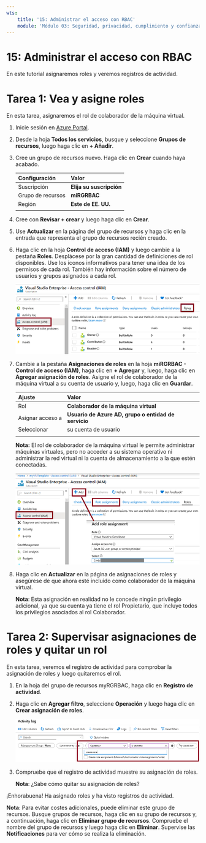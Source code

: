 ```yaml
---
wts:
    title: '15: Administrar el acceso con RBAC'
    module: 'Módulo 03: Seguridad, privacidad, cumplimiento y confianza'
---
```

# 15: Administrar el acceso con RBAC

En este tutorial asignaremos roles y veremos registros de actividad. 

# Tarea 1: Vea y asigne roles

En esta tarea, asignaremos el rol de colaborador de la máquina virtual. 

1. Inicie sesión en [Azure Portal](https://portal.azure.com).

2. Desde la hoja **Todos los servicios**, busque y seleccione **Grupos de recursos**, luego haga clic en **+ Añadir**.

3. Cree un grupo de recursos nuevo. Haga clic en **Crear** cuando haya acabado. 

    | Configuración | Valor |
    | -- | -- |
    | Suscripción | **Elija su suscripción** |
    | Grupo de recursos | **miRGRBAC** |
    | Región | **Este de EE. UU.** |
    | | |

4. Cree con **Revisar + crear** y luego haga clic en **Crear**.

5. Use **Actualizar** en la página del grupo de recursos y haga clic en la entrada que representa el grupo de recursos recién creado.

6. Haga clic en la hoja **Control de acceso (IAM)** y luego cambie a la pestaña **Roles**. Desplácese por la gran cantidad de definiciones de rol disponibles. Use los iconos informativos para tener una idea de los permisos de cada rol. También hay información sobre el número de usuarios y grupos asignados a cada rol.

    ![Captura de pantalla de la hoja de roles de IAM. Se muestran los roles de propietario, colaborador y lector.](../images/1501.png)

7. Cambie a la pestaña **Asignaciones de roles** en la hoja **miRGRBAC - Control de acceso (IAM)**, haga clic en **+ Agregar** y, luego, haga clic en **Agregar asignación de roles**. Asigne el rol de colaborador de la máquina virtual a su cuenta de usuario y, luego, haga clic en **Guardar**. 

    | Ajuste | Valor |
    | -- | -- |
    | Rol | **Colaborador de la máquina virtual** |
    | Asignar acceso a | **Usuario de Azure AD, grupo o entidad de servicio** |
    | Seleccionar | su cuenta de usuario |
    | | |

    **Nota:** El rol de colaborador de la máquina virtual le permite administrar máquinas virtuales, pero no acceder a su sistema operativo ni administrar la red virtual ni la cuenta de almacenamiento a la que estén conectadas.

    ![Captura de pantalla de la página Agregar asignación de roles completada con la información necesaria.](../images/1502.png)

8. Haga clic en **Actualizar** en la página de asignaciones de roles y asegúrese de que ahora esté incluido como colaborador de la máquina virtual. 

    **Nota**: Esta asignación en realidad no le concede ningún privilegio adicional, ya que su cuenta ya tiene el rol Propietario, que incluye todos los privilegios asociados al rol Colaborador.

# Tarea 2: Supervisar asignaciones de roles y quitar un rol

En esta tarea, veremos el registro de actividad para comprobar la asignación de roles y luego quitaremos el rol. 

1. En la hoja del grupo de recursos myRGRBAC, haga clic en **Registro de actividad**.

2. Haga clic en **Agregar filtro**, seleccione **Operación** y luego haga clic en **Crear asignación de roles**.

    ![Captura de pantalla de la página Registro de actividad con el filtro configurado.](../images/1503.png)

3. Compruebe que el registro de actividad muestre su asignación de roles. 

    **Nota**: ¿Sabe cómo quitar su asignación de roles?

¡Enhorabuena! Ha asignado roles y ha visto registros de actividad. 

**Nota**: Para evitar costes adicionales, puede eliminar este grupo de recursos. Busque grupos de recursos, haga clic en su grupo de recursos y, a continuación, haga clic en **Eliminar grupo de recursos**. Compruebe el nombre del grupo de recursos y luego haga clic en **Eliminar**. Supervise las **Notificaciones** para ver cómo se realiza la eliminación.


